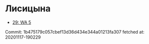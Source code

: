 # Лисицына
- [29: WA 5](29.md)

Commit: 1b475179c057cbef13d36d434e344a01213fa307
 fetched at: 20201117-190229
